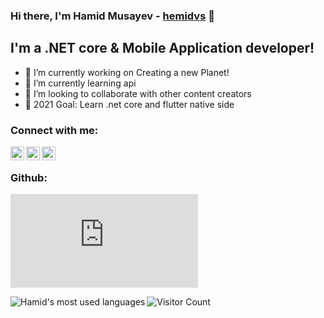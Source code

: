 ### Hi there, I'm Hamid Musayev - [hemidvs](hemidvsmusayev@gmail.com) 👋
<!--
![Gif](https://user-images.githubusercontent.com/57037068/88589670-8c77e580-d06a-11ea-8067-696c17a6a496.gif)
-->


## I'm a .NET core & Mobile Application developer!

- 🔭 I’m currently working on Creating a new Planet!
- 🌱 I’m currently learning api
- 👯 I’m looking to collaborate with other content creators
- 🥅 2021 Goal: Learn .net core and flutter native side

### Connect with me:

[<img align="left" alt="hemidvsmusayev24 | Facebook" width="22px" src="https://cdn.jsdelivr.net/npm/simple-icons@3.6.0/icons/facebook.svg" />](https://www.facebook.com/hemidvsmusayev24)
[<img align="left" alt="hemidvsmusayev@gmail.com | Gmail" width="22px" src="https://cdn.jsdelivr.net/npm/simple-icons@3.6.0/icons/gmail.svg" />](hemidvsmusayev@gmail.com)
[<img align="left" alt="hemidvs | Instagram" width="22px" src="https://cdn.jsdelivr.net/npm/simple-icons@v3/icons/instagram.svg" />](https://www.instagram.com/hemidvs/)

<br />



### Github:

[![Only 32 Kb](https://badge-size.herokuapp.com/hemidvs/StrapDown.js/master/strapdown.min.js)](https://github.com/hemidvs/StrapDown.js/blob/master/strapdown.min.js)



<img align="left" alt="Hamid's most used languages" src="https://github-readme-stats.vercel.app/api/top-langs/?username=hemidvs&hide=html,java,objective-c" />

![Visitor Count](https://profile-counter.glitch.me/{hemidvs}/count.svg)

